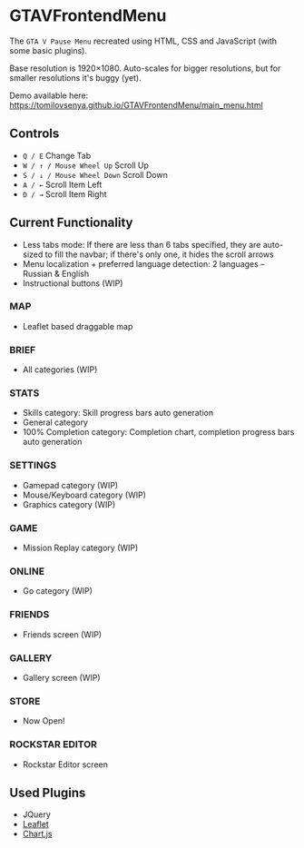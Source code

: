 # GTAVFrontendMenu

The ```GTA V Pause Menu``` recreated using HTML, CSS and JavaScript (with some basic plugins).

Base resolution is 1920×1080. Auto-scales for bigger resolutions, but for smaller resolutions it's buggy (yet).

Demo available here: https://tomilovsenya.github.io/GTAVFrontendMenu/main_menu.html

## Controls
* ```Q / E``` Change Tab
* ```W / ↑ / Mouse Wheel Up``` Scroll Up
* ```S / ↓ / Mouse Wheel Down``` Scroll Down
* ```A / ←``` Scroll Item Left
* ```D / →``` Scroll Item Right

## Current Functionality
* Less tabs mode: If there are less than 6 tabs specified, they are auto-sized to fill the navbar; if there's only one, it hides the scroll arrows
* Menu localization + preferred language detection: 2 languages – Russian & English
* Instructional buttons (WIP)

### MAP
* Leaflet based draggable map

### BRIEF
* All categories (WIP)

### STATS
* Skills category: Skill progress bars auto generation
* General category
* 100% Completion category: Completion chart, completion progress bars auto generation

### SETTINGS
* Gamepad category (WIP)
* Mouse/Keyboard category (WIP)
* Graphics category (WIP)

### GAME
* Mission Replay category (WIP)

### ONLINE
* Go category (WIP)

### FRIENDS
* Friends screen (WIP)

### GALLERY
* Gallery screen (WIP)

### STORE
* Now Open!

### ROCKSTAR EDITOR
* Rockstar Editor screen

## Used Plugins
* JQuery
* [Leaflet](https://github.com/Leaflet/Leaflet)
* [Chart.js](https://github.com/chartjs/Chart.js)